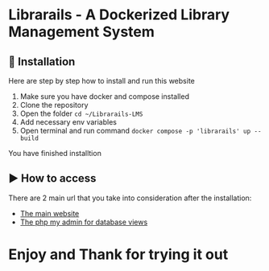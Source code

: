 # Librarails - A Dockerized Library Management System

## 🛂 Installation

Here are step by step how to install and run this website

1. Make sure you have docker and compose installed
2. Clone the repository
3. Open the folder `cd ~/Librarails-LMS`
4. Add necessary env variables
5. Open terminal and run command `docker compose -p 'librarails' up --build`

You have finished installtion

## ▶️ How to access

There are 2 main url that you take into consideration after the installation:
- [The main website](http://localhost:3000)
- [The php my admin for database views](http://localhost:8080)

# Enjoy and Thank for trying it out
